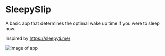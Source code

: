 # SleepySlip

A basic app that determines the optimal wake up time if you were to sleep now. 

Inspired by https://sleepyti.me/

![Image of app](https://i.imgur.com/v5glh3r.png)

